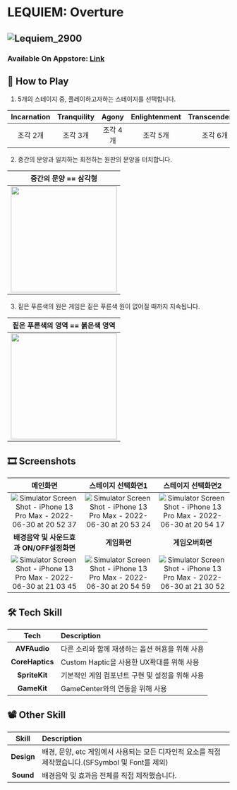 # LEQUIEM: Overture
![Lequiem_2900](https://user-images.githubusercontent.com/96641477/199733523-87021af5-1535-4836-8d50-fa1a942f2e34.png)
---
### Available On Appstore: [Link](https://apps.apple.com/kr/app/lequiem-overture/id1632011782)


## 🎡 How to Play
1. 5개의 스테이지 중, 플레이하고자하는 스테이지를 선택합니다.

|Incarnation|Tranquility|Agony|Enlightenment|Transcendence|
|:---:|:---:|:---:|:---:|:---:|
|조각 2개|조각 3개|조각 4개|조각 5개|조각 6개|
2. 중간의 문양과 일치하는 회전하는 원판의 문양을 터치합니다.

|중간의 문양 == 삼각형|
|:---:|
|<img width="240" alt="" src="https://user-images.githubusercontent.com/96641477/199746110-d17875be-df77-42ed-84c9-ffe9b2d6bb02.png">|
3. 짙은 푸른색의 원은 게임은 짙은 푸른색 원이 없어질 때까지 지속됩니다.

|짙은 푸른색의 영역 == 붉은색 영역|
|:---:|
|<img width="240" alt="" src="https://user-images.githubusercontent.com/96641477/199747256-26d6c85c-a748-4c01-9887-225dec3484fb.png">|


## 🎞 Screenshots
|메인화면|스테이지 선택화면1|스테이지 선택화면2|
|:---:|:---:|:---:|
|![Simulator Screen Shot - iPhone 13 Pro Max - 2022-06-30 at 20 52 37](https://user-images.githubusercontent.com/96641477/199733792-e0c7378d-80a4-4a8b-8aff-23751d4e8234.png)|![Simulator Screen Shot - iPhone 13 Pro Max - 2022-06-30 at 20 53 24](https://user-images.githubusercontent.com/96641477/199733858-c687e7ca-cb9f-4a79-a881-aa937d653f2e.png)|![Simulator Screen Shot - iPhone 13 Pro Max - 2022-06-30 at 20 54 17](https://user-images.githubusercontent.com/96641477/199733894-0bf80f76-4fcb-42c4-8691-afb6b2d6d9bd.png)|
|**배경음악 및 사운드효과 ON/OFF설정화면**|**게임화면**|**게임오버화면**|
|![Simulator Screen Shot - iPhone 13 Pro Max - 2022-06-30 at 21 03 45](https://user-images.githubusercontent.com/96641477/199733918-537bac68-2342-48b9-91bd-0d950bb30206.png)|![Simulator Screen Shot - iPhone 13 Pro Max - 2022-06-30 at 20 54 59](https://user-images.githubusercontent.com/96641477/199733911-e9560e6a-baf2-4c93-a437-808c4092b222.png)|![Simulator Screen Shot - iPhone 13 Pro Max - 2022-06-30 at 21 30 52](https://user-images.githubusercontent.com/96641477/199733924-c454a2e8-b639-4c78-8558-42751d5e031a.png)|

## 🛠 Tech Skill
|Tech|Description|
|:---:|:---|
|**AVFAudio**|다른 소리와 함께 재생하는 옵션 허용을 위해 사용|
|**CoreHaptics**|Custom Haptic을 사용한 UX확대를 위해 사용|
|**SpriteKit**|기본적인 게임 컴포넌트 구현 및 설정을 위해 사용|
|**GameKit**|GameCenter와의 연동을 위해 사용|

## 📽 Other Skill
|Skill|Description|
|:---:|:---|
|**Design**|배경, 문양, etc 게임에서 사용되는 모든 디자인적 요소를 직접 제작했습니다.(SFSymbol 및 Font를 제외)|
|**Sound**|배경음악 및 효과음 전체를 직접 제작했습니다.|

